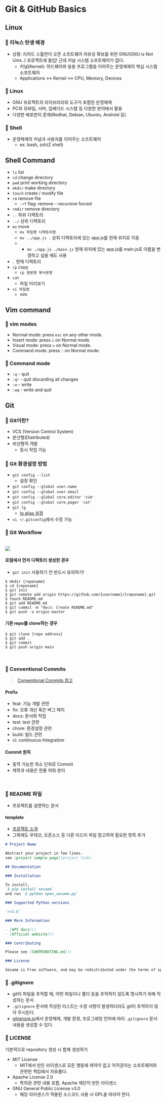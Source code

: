 # Git & GitHub Basics

## Linux

### 📌 리눅스 탄생 배경

- 상황: 리차드 스톨먼이 오픈 소프트웨어 자유성 확보를 위한 GNU(GNU is Not Unix..) 프로젝트에 돌입! 근데 커널 시스템 소프트웨어가 없다.
  - 커널(Kernel): 하드웨어와 응용 프로그램을 이어주는 운영체제의 핵심 시스템소프트웨어
  - Applications ↔️ Kernel ↔️ CPU, Memory, Devices

### 📌 Linux

- GNU 프로젝트의 라이브러리와 도구가 포함된 운영체제
- PC와 모바일, 서버, 임베디드 시스템 등 다양한 분야에서 활용
- 다양한 배포판이 존재(Redhat, Debian, Ubuntu, Android 등)

### 📌 Shell

- 운영체제의 커널과 사용자를 이어주는 소프트웨어
  - ex. bash, zsh(Z shell)

## Shell Command

- `ls` list
- `cd` change directory
- `pwd` print working directory
- `mkdir` make directory
- `touch` create / modify file
- `rm` remove file
  - `-rf` flag: remove --recursive forced
- `rmdir` remove directory
- `..` 하위 디렉토리
- `../` 상위 디렉토리
- `mv` move
  - `mv 파일명 디렉토리명`
  - `mv ../app.js .` 상위 디렉토리에 있는 app.js를 현재 위치로 이동
  - - `mv ./app.js ./main.js` 현재 위치에 있는 app.js를 main.js로 이름을 변경하고 싶을 때도 사용
- `.` 현재 디렉토리
- `cp` copy
  - `cp 원본명 복사본명`
- `cat`
  - 파일 미리보기
- `vi 파일명`
  - vim

## Vim command

### 📌 vim modes

- Normal mode: press `esc` on any other mode.
- Insert mode: press `i` on Normal mode.
- Visual mode: press `v` on Normal mode.
- Command mode: press `:` on Normal mode.

### 📌 Command mode

- `:q` - quit
- `:q!` - quit discarding all changes
- `:w` - write
- `:wq` - write and quit

## Git

### 📌 Git이란?

- VCS (Version Control System)
- 분산형(Distributed)
- 비선형적 개발
  - 동시 작업 가능

### 📌 Git 환경설정 방법

- `git config --list`
  - 설정 확인
- `git config --global user.name`
- `git config --global user.email`
- `git config --global core.editor 'vim'`
- `git config --global core.pager 'cat'`
- `git lg`
  - [lg alias 설정](https://gist.github.com/johanmeiring/3002458)
- `vi ~/.gitconfig`에서 수정 가능

### 📌 Git Workflow

<br />

<img src='img/Git Workflow.png' />

<br />

#### 로컬에서 먼저 디렉토리 생성한 경우

- `git init` 사용하기 전 반드시 유의하기!

```
$ mkdir {reponame}
$ cd {reponame}
$ git init
$ git remote add origin https://github.com/{username}/{reponame}.git
$ touch README.md
$ git add README.md
$ git commit -m "docs: Create README.md"
$ git push -u origin master
```

#### 기존 repo를 clone하는 경우

```
$ git clone {repo address}
$ git add .
$ git commit
$ git push origin main
```

<br />

### 📌 Conventional Commits

> [Conventional Commits 참고](https://www.conventionalcommits.org/ko/v1.0.0/)

#### Prefix

- feat: 기능 개발 관련
- fix: 오류 개선 혹은 버그 패치
- docs: 문서화 작업
- test: test 관련
- chore: 환경설정 관련
- build: 빌드 관련
- ci: continuous Integration

#### Commit 원칙

- 동작 가능한 최소 단위로 Commit
- 제목과 내용은 한줄 띄워 분리

<br />

### 📌 README 파일

- 프로젝트를 설명하는 문서

#### template

- [프로젝트 소개](https://github.com/Integerous/all-in-one/blob/main/%ED%8F%AC%ED%8A%B8%ED%8F%B4%EB%A6%AC%EC%98%A4/project.md)
- 그외에도 우테코, 오픈소스 등 다른 리드미 파일 참고하여 필요한 항목 추가

```md
# Project Name

Abstract your project in few lines.
see [project sample page](project link)

## Documentation

### Installation

To install,
`$ pip install sesame`
and run `$ python open_sesame.py`

### Supported Python versions

`>=3.6`

### More Information

- [API docs]()
- [Official website]()

### Contributing

Please see [CONTRIBUTING.md]()

### License

Sesame is Free software, and may be redistributed under the terms of specified in the [LICENSE]() file.
```

### 📌 .gitignore

- git이 파일을 추적할 때, 어떤 파일이나 폴더 등을 추적하지 않도록 명시하기 위해 작성하는 문서
- `.gitignore` 문서에 작성된 리스트는 수정 사항이 발생하더라도 git이 추적하지 않아 무시된다.
- [gitignore.io](https://www.toptal.com/developers/gitignore/)에서 운영체제, 개발 환경, 프로그래밍 언어에 따라 `.gitignore` 문서 내용을 생성할 수 있다.

### 📌 LICENSE

기본적으로 repository 생성 시 함께 생성하기

- MIT License
  - MIT에서 만든 라이센스로 모든 행동에 제약이 없고 저작권자는 소프트웨어와 관련한 책임에서 자유롭다.
- Apache License 2.0
  - 특허권 관련 내용 포함, Apache 재단이 만든 라이센스
- GNU General Public License v3.0
  - 해당 라이센스가 적용된 소스코드 사용 시 GPL을 따라야 한다.
